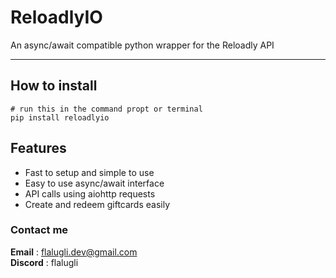 # ReloadlyIO  

An async/await compatible python wrapper for the Reloadly API  

---

## How to install  

```
# run this in the command propt or terminal
pip install reloadlyio  
```

## Features  
- Fast to setup and simple to use
- Easy to use async/await interface
- API calls using aiohttp requests  
- Create and redeem giftcards easily

### Contact me

**Email** : <flalugli.dev@gmail.com>  
**Discord** : flalugli   